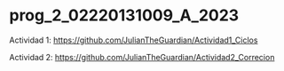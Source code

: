 # prog_2_02220131009_A_2023

Actividad 1: https://github.com/JulianTheGuardian/Actividad1_Ciclos

Actividad 2: https://github.com/JulianTheGuardian/Actividad2_Correcion
